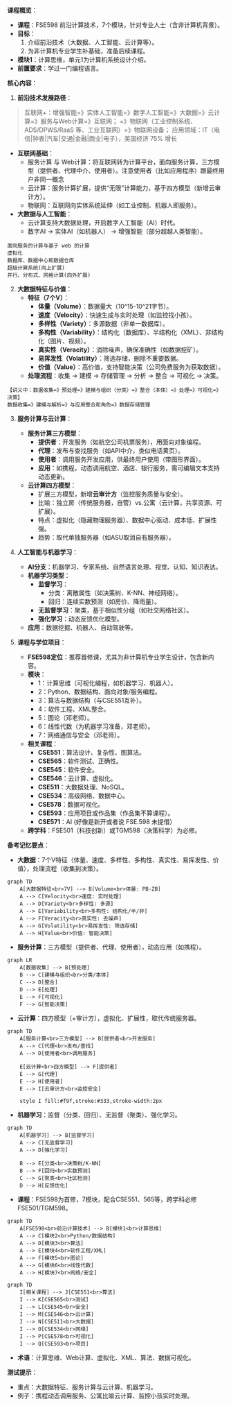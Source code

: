 **课程概览**：
- **课程**：FSE598 前沿计算技术，7个模块，针对专业人士（含非计算机背景）。
- **目标**：
  1. 介绍前沿技术（大数据、人工智能、云计算等）。
  2. 为非计算机专业学生补基础，准备后续课程。
- **模块1**：计算思维，单元1为计算机系统设计介绍。
- **前置要求**：学过一门编程语言。

**核心内容**：

1. **前沿技术发展路径**：

> 互联网+：增强智能=》实体人工智能=》数字人工智能=》大数据=》云计算=》服务与Web计算=》互联网；
>         =》物联网（工业控制系统、ADS/DPWS/RaaS 等、工业互联网）=》物联网设备；
> 应用领域：IT（电信|钟表|汽车|交通|金融|商业|电子），美国经济 75% 增长

   - **互联网基础**：
     - 服务计算 与 Web计算：将互联网转为计算平台，面向服务计算，三方模型（提供者、代理中介、使用者）。注意使用者（比如应用程序）跟最终用户非同一概念
     - 云计算：服务计算扩展，提供“无限”计算能力，基于四方模型（新增云审计方）。
     - 物联网：互联网向实体系统延伸（如工业控制、机器人即服务）。
   - **大数据与人工智能**：
     - 云计算支持大数据处理，开启数字人工智能（AI）时代。
     - 数字AI → 实体AI（如机器人） → 增强智能（部分超越人类智能）。
```
面向服务的计算与基于 web 的计算
虚拟化
数据库、数据中心和数据仓库
超级计算系统(向上扩展)
并行、分布式、网格计算(向外扩展)
```
2. **大数据特征与价值**：
   - **特征（7个V）**：
     - **体量（Volume）**：数据量大（10^15-10^21字节）。
     - **速度（Velocity）**：快速生成与实时处理（如监控找小孩）。
     - **多样性（Variety）**：多源数据（非单一数据库）。
     - **多构性（Variability）**：结构化（数据库）、半结构化（XML）、非结构化（图片、视频）。
     - **真实性（Veracity）**：消除噪声，确保准确性（如数据挖矿）。
     - **易挥发性（Volatility）**：筛选存储，删除不重要数据。
     - **价值（Value）**：高价值，支持智能决策（公司免费服务为获取数据）。
   - **处理流程**：收集 → 建模 → 存储管理 → 分析 → 整合 → 可视化 → 决策。
```
【讲义中：数据收集=》预处理=》建模与组织（分类）=》整合（本体）=》处理=》可视化=》决策】
数据收集=》建模与解析=》与应用整合和角色=》数据存储管理
```
3. **服务计算与云计算**：
   - **服务计算三方模型**：
     - **提供者**：开发服务（如航空公司机票服务），用面向对象编程。
     - **代理**：发布与查找服务（如API中介，类似电话黄页）。
     - **使用者**：调用服务开发应用，供最终用户使用（带图形界面）。
     - **应用**：如携程，动态调用航空、酒店、银行服务，需可编辑文本支持动态更新。
   - **云计算四方模型**：
     - 扩展三方模型，新增**云审计方**（监控服务质量与安全）。
     - 比喻：独立房（传统服务器，自管）vs.公寓（云计算，共享资源、可扩展）。
     - 特点：虚拟化（隐藏物理服务器）、数据中心驱动、成本低、扩展性强。
     - 趋势：取代单独服务器（如ASU取消自有服务器）。

4. **人工智能与机器学习**：
   - **AI分支**：机器学习、专家系统、自然语言处理、视觉、认知、知识表达。
   - **机器学习类型**：
     - **监督学习**：
       - 分类：离散属性（如决策树、K-NN、神经网络）。
       - 回归：连续实数预测（如房价、降雨量）。
     - **无监督学习**：聚类，基于相似性分组（如社交网络社区）。
     - **强化学习**：动态反馈优化模型。
   - **应用**：数据挖掘、机器人、自动驾驶等。

5. **课程与学位项目**：
   - **FSE598定位**：推荐首修课，尤其为非计算机专业学生设计，包含新内容。
   - **模块**：
     - 1：计算思维（可视化编程，如机器学习、机器人）。
     - 2：Python、数据结构、面向对象/服务编程。
     - 3：算法与数据结构（与CSE551互补）。
     - 4：软件工程、XML整合。
     - 5：图论（邓老师）。
     - 6：线性代数（为机器学习准备，邓老师）。
     - 7：网络通信与安全（邓老师）。
   - **相关课程**：
     - **CSE551**：算法设计、复杂性、图算法。
     - **CSE565**：软件测试、正确性。
     - **CSE545**：软件安全。
     - **CSE546**：云计算、虚拟化。
     - **CSE511**：大数据处理、NoSQL。
     - **CSE534**：高级网络、数据中心。
     - **CSE578**：数据可视化。
     - **CSE593**：应用项目或作品集（作品集不算课程）。
     - **CSE571**：AI (好像是新开或者说 FSE.598 未提借）
   - **跨学科**：FSE501（科技创新）或TGM598（决策科学）为必修。

**备考记忆要点**：
- **大数据**：7个V特征（体量、速度、多样性、多构性、真实性、易挥发性、价值），处理流程（收集到决策）。
```mermaid
graph TD
    A[大数据特征<br>7V] --> B[Volume<br>体量: PB-ZB]
    A --> C[Velocity<br>速度: 实时处理]
    A --> D[Variety<br>多样性: 多源]
    A --> E[Variability<br>多构性: 结构化/半/非]
    A --> F[Veracity<br>真实性: 去噪声]
    A --> G[Volatility<br>易挥发性: 筛选存储]
    A --> H[Value<br>价值: 智能决策]
```
- **服务计算**：三方模型（提供者、代理、使用者），动态应用（如携程）。
```mermaid
graph LR
    A[数据收集] --> B[预处理]
    B --> C[建模与组织<br>分类/本体]
    C --> D[整合]
    D --> E[处理]
    E --> F[可视化]
    F --> G[智能决策]
```
- **云计算**：四方模型（+审计方），虚拟化、扩展性，取代传统服务器。
```mermaid
graph TD
    A[服务计算<br>三方模型] --> B[提供者<br>开发服务]
    A --> C[代理<br>发布/查找]
    A --> D[使用者<br>调用服务]
    
    E[云计算<br>四方模型] --> F[提供者]
    E --> G[代理]
    E --> H[使用者]
    E --> I[云审计方<br>监控安全]
    
    style I fill:#f9f,stroke:#333,stroke-width:2px
```
- **机器学习**：监督（分类、回归）、无监督（聚类）、强化学习。
```mermaid
graph TD
    A[机器学习] --> B[监督学习]
    A --> C[无监督学习]
    A --> D[强化学习]
    
    B --> E[分类<br>决策树/K-NN]
    B --> F[回归<br>实数预测]
    C --> G[聚类<br>社区检测]
    D --> H[反馈优化]
```
- **课程**：FSE598为首修，7模块，配合CSE551、565等，跨学科必修FSE501/TGM598。
```mermaid
graph TD
    A[FSE598<br>前沿计算技术] --> B[模块1<br>计算思维]
    A --> C[模块2<br>Python/数据结构]
    A --> D[模块3<br>算法]
    A --> E[模块4<br>软件工程/XML]
    A --> F[模块5<br>图论]
    A --> G[模块6<br>线性代数]
    A --> H[模块7<br>网络/安全]
```
```mermaid
graph TD
    I[相关课程] --> J[CSE551<br>算法]
    I --> K[CSE565<br>测试]
    I --> L[CSE545<br>安全]
    I --> M[CSE546<br>云计算]
    I --> N[CSE511<br>大数据]
    I --> O[CSE534<br>网络]
    I --> P[CSE578<br>可视化]
    I --> Q[CSE593<br>项目]
```
- **术语**：计算思维、Web计算、虚拟化、XML、算法、数据可视化。

**测试提示**：
- 重点：大数据特征、服务计算与云计算、机器学习。
- 例子：携程动态调用服务、公寓比喻云计算、监控小孩实时处理。


